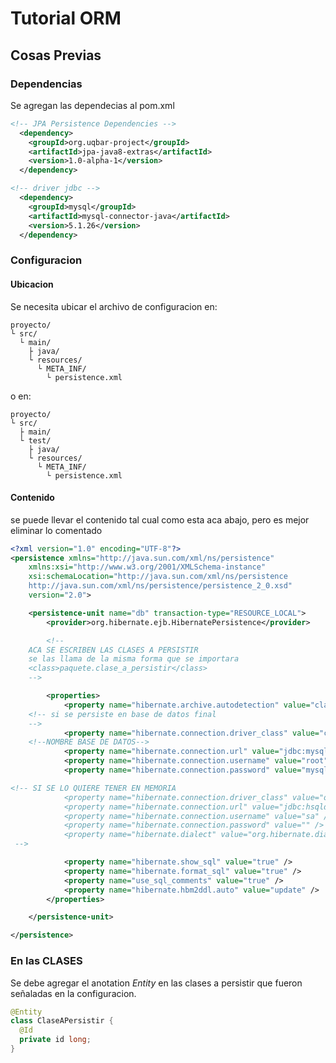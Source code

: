 # Tutorial ORM
## Cosas Previas
### Dependencias
Se agregan las dependecias al pom.xml
```xml
<!-- JPA Persistence Dependencies -->
  <dependency>
    <groupId>org.uqbar-project</groupId>
    <artifactId>jpa-java8-extras</artifactId>
    <version>1.0-alpha-1</version>
  </dependency>

<!-- driver jdbc -->
  <dependency>
    <groupId>mysql</groupId>
    <artifactId>mysql-connector-java</artifactId>
    <version>5.1.26</version>
  </dependency>
```

### Configuracion
#### Ubicacion
Se necesita ubicar el archivo de configuracion en:
```
proyecto/
└ src/
  └ main/
    ├ java/
    └ resources/
      └ META_INF/
        └ persistence.xml

```
o en:
```
proyecto/
└ src/
  ├ main/
  └ test/
    ├ java/
    └ resources/
      └ META_INF/
        └ persistence.xml

```

#### Contenido
se puede llevar el contenido tal cual como esta aca abajo, pero es mejor eliminar lo comentado
``` xml
<?xml version="1.0" encoding="UTF-8"?>
<persistence xmlns="http://java.sun.com/xml/ns/persistence"
    xmlns:xsi="http://www.w3.org/2001/XMLSchema-instance"
    xsi:schemaLocation="http://java.sun.com/xml/ns/persistence
    http://java.sun.com/xml/ns/persistence/persistence_2_0.xsd"
    version="2.0">

    <persistence-unit name="db" transaction-type="RESOURCE_LOCAL">
    	<provider>org.hibernate.ejb.HibernatePersistence</provider>

		<!--
    ACA SE ESCRIBEN LAS CLASES A PERSISTIR
    se las llama de la misma forma que se importara
    <class>paquete.clase_a_persistir</class>
    -->

        <properties>
	    	<property name="hibernate.archive.autodetection" value="class"/>        
    <!-- si se persiste en base de datos final
    -->
            <property name="hibernate.connection.driver_class" value="com.mysql.jdbc.Driver" />
    <!--NOMBRE BASE DE DATOS-->
            <property name="hibernate.connection.url" value="jdbc:mysql://localhost:3306/nombreDB" />
            <property name="hibernate.connection.username" value="root" />
            <property name="hibernate.connection.password" value="mysql" />

<!-- SI SE LO QUIERE TENER EN MEMORIA
            <property name="hibernate.connection.driver_class" value="org.hsqldb.jdbcDriver" />
            <property name="hibernate.connection.url" value="jdbc:hsqldb:mem:app-db" />
            <property name="hibernate.connection.username" value="sa" />
            <property name="hibernate.connection.password" value="" />
            <property name="hibernate.dialect" value="org.hibernate.dialect.HSQLDialect" />
 -->

            <property name="hibernate.show_sql" value="true" />
            <property name="hibernate.format_sql" value="true" />
            <property name="use_sql_comments" value="true" />
            <property name="hibernate.hbm2ddl.auto" value="update" />
        </properties>

    </persistence-unit>

</persistence>
```

### En las CLASES
Se debe agregar el anotation _Entity_ en las  clases a persistir que fueron señaladas en la configuracion.
``` java
@Entity
class ClaseAPersistir {
  @Id
  private id long;
}
```
